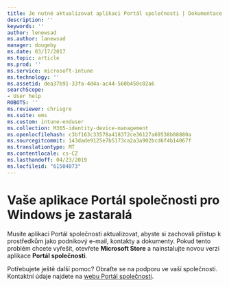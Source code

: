 ```yaml
---
title: Je nutné aktualizovat aplikaci Portál společnosti | Dokumentace Microsoftu
description: ''
keywords: ''
author: lenewsad
ms.author: lanewsad
manager: dougeby
ms.date: 03/17/2017
ms.topic: article
ms.prod: ''
ms.service: microsoft-intune
ms.technology: ''
ms.assetid: dea37b91-33fa-4d4a-ac44-560b450c02a6
searchScope:
- User help
ROBOTS: ''
ms.reviewer: chrisgre
ms.suite: ems
ms.custom: intune-enduser
ms.collection: M365-identity-device-management
ms.openlocfilehash: c3bf163c33578a418372ce36127a69538b08880a
ms.sourcegitcommit: 143dade9125e7b5173ca2a3a902bcd6f4b14067f
ms.translationtype: MT
ms.contentlocale: cs-CZ
ms.lasthandoff: 04/23/2019
ms.locfileid: "61504073"
---
```

# <a name="your-company-portal-app-for-windows-is-out-of-date"></a>Vaše aplikace Portál společnosti pro Windows je zastaralá

Musíte aplikaci Portál společnosti aktualizovat, abyste si zachovali přístup k prostředkům jako podnikový e-mail, kontakty a dokumenty. Pokud tento problém chcete vyřešit, otevřete **Microsoft Store** a nainstalujte novou verzi aplikace **Portál společnosti**.

Potřebujete ještě další pomoc? Obraťte se na podporu ve vaší společnosti. Kontaktní údaje najdete na [webu Portál společnosti](https://go.microsoft.com/fwlink/?linkid=2010980).
